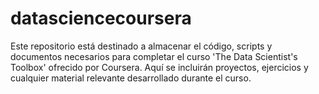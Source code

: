 # datasciencecoursera
Este repositorio está destinado a almacenar el código, scripts y documentos necesarios para completar el curso 'The Data Scientist's Toolbox' ofrecido por Coursera. Aquí se incluirán proyectos, ejercicios y cualquier material relevante desarrollado durante el curso.
